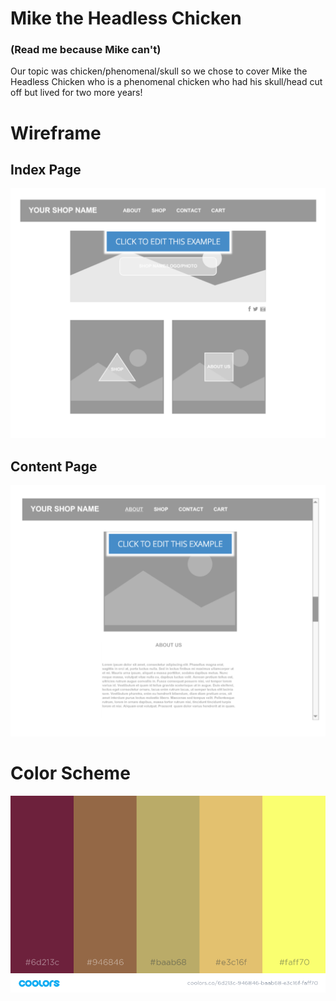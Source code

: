 <h1>Mike the Headless Chicken</h1>
<h3>(Read me because Mike can't)</h3>

<p>Our topic was chicken/phenomenal/skull so we chose to cover Mike the Headless Chicken who is a phenomenal chicken who had his skull/head cut off but lived for two more years!</p>



<h1>Wireframe</h1>

<h2>Index Page</h2>
<img src="home_page.png">

<h2>Content Page</h2>
<img src="content.png">

<h1>Color Scheme</h1>
<img src="color_scheme.png">
